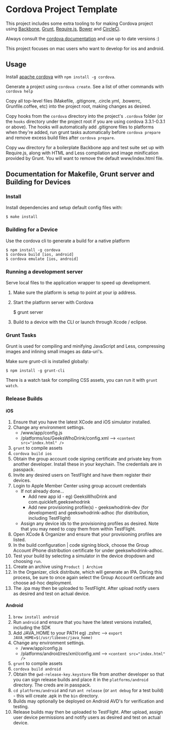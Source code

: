 # Cordova Project Template

This project includes some extra tooling to for making Cordova project using [Backbone](http://backbonejs.org), [Grunt](http://gruntjs.com), [Require.js](http://requirejs.com), [Bower](http://bower.io) and [CircleCi](https://circleci.com/).

Always consult the [cordova documentation](http://cordova.apache.org/docs/en/3.0.0/) and use up to date versions :)

This project focuses on mac users who want to develop for ios and android. 

## Usage

Install [apache cordova](http://cordova.apache.org/) with `npm install -g cordova`.

Generate a project using `cordova create`. See a list of other commands with `cordova help`

Copy all top-level files (Makefile, .gitignore, .circle.yml, .bowerrc, Grunfile.coffee, etc) into the project root, making changes as desired.

Copy hooks from the `cordova` directory into the project's `.cordova` folder (or the `hooks` directory under the project root if you are using cordova 3.3.1-0.3.1 or above). The hooks will automatically add .gitignore files to platforms when they're added, run grunt tasks automatically before `cordova prepare` and remove excess build files after `cordova prepare`.

Copy `www` directory for a boilerplate Backbone app and test suite set up with Require.js, along with HTML and Less compilation and image minification provided by Grunt.  You will want to remove the default www/index.html file.

## Documentation for Makefile, Grunt server and Building for Devices

### Install

Install dependencies and setup default config files with:

    $ make install

### Building for a Device

Use the cordova cli to generate a build for a native platform

    $ npm install -g cordova
    $ cordova build [ios, android]
    $ cordova emulate [ios, android]

### Running a development server

Serve local files to the application wrapper to speed up development.

1. Make sure the platform is setup to point at your ip address.
2. Start the platform server with Cordova

    $ grunt server

3. Build to a device with the CLI or launch through Xcode / eclipse.

### Grunt Tasks

Grunt is used for compiling and minifying JavaScript and Less,
compressing images and inlining small images as data-uri's.

Make sure grunt-cli is installed globally:

    $ npm install -g grunt-cli

There is a watch task for compiling CSS assets, you can run it with
`grunt watch`.

### Release Builds

#### iOS

1. Ensure that you have the latest XCode and iOS simulator installed.
2. Change any environment settings.
	- /www/app/config.js
	- /platforms/ios/GeeksWhoDrink/config.xml --> `<content src="index.html" />`
3. `grunt` to compile assets
4. `cordova build ios`	
5. Obtain the group account code signing certificate and private key from another developer.  Install these in your keychain.  The credentials are in passpack.
6. Invite any desired users on TestFlight and have them register their devices.
7. Login to Apple Member Center using group account credentials
	- If not already done...
		- Add new app id - eg) GeeksWhoDrink and com.quickleft.geekswhodrink
		- Add new provisioning profile(s) - geekswhodrink-dev (for development) and geekswhodrink-adhoc (for distribution, including TestFlight)
	- Assign any device ids to the provisioning profiles as desired.  Note that you may need to copy them from within TestFlight.
8. Open XCode & Organizer and ensure that your provisioning profiles are listed.
9. In the build configuration | code signing block, choose the Group Account iPhone distribution certificate for under geekswhodrink-adhoc.
10. Test your build by selecting a simulator in the device dropdown and choosing `run`.
11. Create an archive using `Product | Archive`
12. In the Organizer, click distribute, which will generate an IPA.  During this process, be sure to once again select the Group Account certificate and choose ad-hoc deployment.
13. The .ipa may then be uploaded to TestFlight.  After upload notify users as desired and test on actual device.
	

#### Android

1. `brew install android`
2. Run `android` and ensure that you have the latest versions installed, including the SDK
3. Add JAVA_HOME to your PATH eg) .zshrc --> `export JAVA_HOME=$(/usr/libexec/java_home)`
4. Change any environment settings.
	- /www/app/config.js
	- /platforms/android/res/xml/config.xml --> `<content src="index.html" />`
5. `grunt` to compile assets
6. `cordova build android`	
7. Obtain the `gwd-release-key.keystore` file from another developer so that you can sign release builds and place it in the `platforms/android` directory.  The creds are in passpack.
8. `cd platforms/android` and run `ant release` (or `ant debug` for a test build) -  this will create .apk in the `bin` directory.
10. Builds may optionally be deployed on Android AVD's for verification and testing.
11. Release builds may then be uploaded to TestFlight.  After upload, assign user device permissions and notify users as desired and test on actual device.

